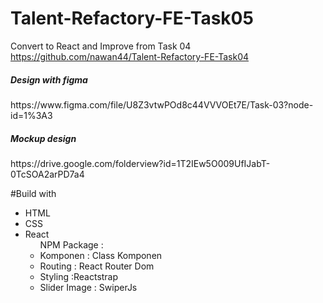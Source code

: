 # Talent-Refactory-FE-Task05
Convert to React and Improve from Task 04 https://github.com/nawan44/Talent-Refactory-FE-Task04

<h5>Design with figma  </h5>
https://www.figma.com/file/U8Z3vtwPOd8c44VVVOEt7E/Task-03?node-id=1%3A3

<h5>Mockup design </h5>
https://drive.google.com/folderview?id=1T2IEw5O009UfIJabT-0TcSOA2arPD7a4

#Build with 

<ul>
  <li>HTML</li>
  <li>CSS</li>
  <li>React
  <ul>
    NPM Package : 
      <li>Komponen : Class Komponen</li>  
    <li>Routing : React Router Dom</li> 
      <li>Styling :Reactstrap</li>  
        <li>Slider Image : SwiperJs</li>  
  </ul>  
  </li>
    
  </ul>


